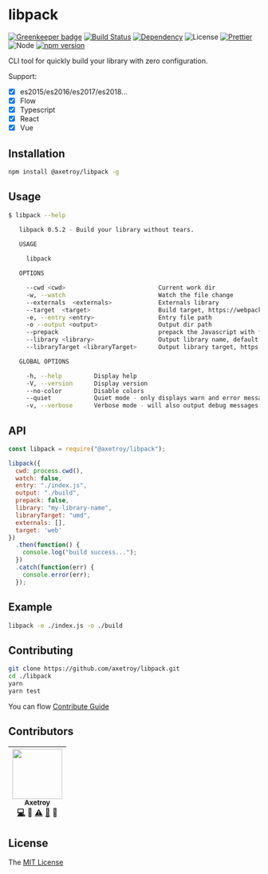 # libpack

[![Greenkeeper badge](https://badges.greenkeeper.io/axetroy/libpack.svg)](https://greenkeeper.io/)
[![Build Status](https://travis-ci.org/axetroy/libpack.svg?branch=master)](https://travis-ci.org/axetroy/libpack)
[![Dependency](https://david-dm.org/axetroy/libpack.svg)](https://david-dm.org/axetroy/libpack)
![License](https://img.shields.io/badge/license-MIT-green.svg)
[![Prettier](https://img.shields.io/badge/Code%20Style-Prettier-green.svg)](https://github.com/prettier/prettier)
![Node](https://img.shields.io/badge/node-%3E=6.0-blue.svg?style=flat-square)
[![npm version](https://badge.fury.io/js/%40axetroy%2Flibpack.svg)](https://badge.fury.io/js/%40axetroy%2Flibpack)

CLI tool for quickly build your library with zero configuration.

Support:

* [x] es2015/es2016/es2017/es2018...
* [x] Flow
* [x] Typescript
* [x] React
* [x] Vue

## Installation

```bash
npm install @axetroy/libpack -g
```

## Usage

```bash
$ libpack --help

   libpack 0.5.2 - Build your library without tears.
     
   USAGE

     libpack 

   OPTIONS

     --cwd <cwd>                          Current work dir                                                                              optional                           
     -w, --watch                          Watch the file change                                                                         optional                           
     --externals  <externals>             Externals library                                                                             optional                           
     --target  <target>                   Build target, https://webpack.js.org/concepts/targets/                                        optional      default: "web"       
     -e, --entry <entry>                  Entry file path                                                                               required      default: "./index.js"
     -o --output <output>                 Output dir path                                                                               required      default: "./build/"  
     --prepack                            prepack the Javascript with facebook/prepack                                                  optional                           
     --library <library>                  Output library name, default your package.json name field                                     optional                           
     --libraryTarget <libraryTarget>      Output library target, https://webpack.js.org/configuration/output/#output-librarytarget      optional      default: "umd"       

   GLOBAL OPTIONS

     -h, --help         Display help                                      
     -V, --version      Display version                                   
     --no-color         Disable colors                                    
     --quiet            Quiet mode - only displays warn and error messages
     -v, --verbose      Verbose mode - will also output debug messages    

```

## API

```javascript
const libpack = require("@axetroy/libpack");

libpack({
  cwd: process.cwd(),
  watch: false,
  entry: "./index.js",
  output: "./build",
  prepack: false,
  library: "my-library-name",
  libraryTarget: "umd",
  externals: [],
  target: 'web'
})
  .then(function() {
    console.log("build success...");
  })
  .catch(function(err) {
    console.error(err);
  });
```

## Example

```bash
libpack -e ./index.js -o ./build
```

## Contributing

```bash
git clone https://github.com/axetroy/libpack.git
cd ./libpack
yarn
yarn test
```

You can flow [Contribute Guide](https://github.com/axetroy/libpack/blob/master/contributing.md)

## Contributors

<!-- ALL-CONTRIBUTORS-LIST:START - Do not remove or modify this section -->

| [<img src="https://avatars1.githubusercontent.com/u/9758711?v=3" width="100px;"/><br /><sub>Axetroy</sub>](http://axetroy.github.io)<br />[💻](https://github.com/axetroy/libpack/commits?author=axetroy) 🔌 [⚠️](https://github.com/axetroy/libpack/commits?author=axetroy) [🐛](https://github.com/axetroy/libpack/issues?q=author%3Aaxetroy) 🎨 |
| :------------------------------------------------------------------------------------------------------------------------------------------------------------------------------------------------------------------------------------------------------------------------------------------------------------------------------------------------: |


<!-- ALL-CONTRIBUTORS-LIST:END -->

## License

The [MIT License](https://github.com/axetroy/libpack/blob/master/LICENSE)
